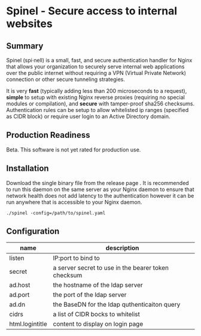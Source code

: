 # Spinel - Secure access to internal websites

## Summary
Spinel (spi·nell) is a small, fast, and secure authentication handler for Nginx that allows your organization to securely serve internal web applications over the public internet without requiring a VPN (Virtual Private Network) connection or other secure tunneling strategies.

It is very **fast** (typically adding less than 200 microseconds to a request), **simple** to setup with existing Nginx reverse proxies (requiring no special modules or compilation), and **secure** with tamper-proof sha256 checksums. Authentication rules can be setup to allow whitelisted ip ranges (specified as CIDR block) or require user login to an Active Directory domain.

## Production Readiness
Beta. This software is not yet rated for production use.

## Installation
Download the single binary file from the release page <link>. It is recommended to run this daemon on the same server as your Nginx daemon to ensure that network health does not add latency to the authentication however it can be run anywhere that is accessible to your Nginx daemon.

    ./spinel -config=/path/to/spinel.yaml

## Configuration
|name| description|
|---|---|
|listen|IP:port to bind to|
|secret|a server secret to use in the bearer token checksum|
|ad.host|the hostname of the ldap server|
|ad.port|the port of the ldap server|
|ad.dn|the BaseDN for the ldap quthenticaiton query|
|cidrs|a list of CIDR bocks to whitelist|
|html.logintitle|content to display on login page|
